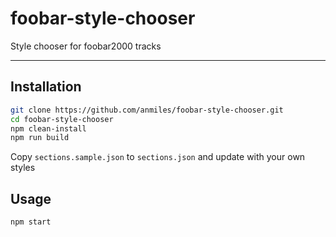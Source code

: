 # foobar-style-chooser

Style chooser for foobar2000 tracks

----

## Installation

```bash
git clone https://github.com/anmiles/foobar-style-chooser.git
cd foobar-style-chooser
npm clean-install
npm run build
```
Copy `sections.sample.json` to `sections.json` and update with your own styles

## Usage

`npm start`
